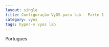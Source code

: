 ```yaml
---
layout: single
title: Configuração VyOS para lab - Parte 1
category: vyos
tags: hyper-v vyos lab
---
```


Portugues